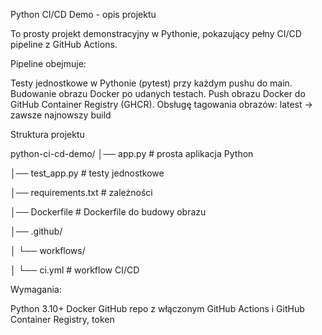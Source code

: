 Python CI/CD Demo - opis projektu

To prosty projekt demonstracyjny w Pythonie, pokazujący pełny CI/CD pipeline z GitHub Actions.

Pipeline obejmuje:

Testy jednostkowe w Pythonie (pytest) przy każdym pushu do main.
Budowanie obrazu Docker po udanych testach.
Push obrazu Docker do GitHub Container Registry (GHCR).
Obsługę tagowania obrazów:
latest → zawsze najnowszy build

Struktura projektu

python-ci-cd-demo/
│── app.py             # prosta aplikacja Python

│── test_app.py        # testy jednostkowe

│── requirements.txt   # zależności

│── Dockerfile         # Dockerfile do budowy obrazu

│── .github/

│    └── workflows/

│         └── ci.yml   # workflow CI/CD



Wymagania:

Python 3.10+
Docker
GitHub repo z włączonym GitHub Actions i GitHub Container Registry, token

